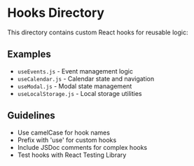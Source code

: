 # Hooks Directory

This directory contains custom React hooks for reusable logic:

## Examples

- `useEvents.js` - Event management logic
- `useCalendar.js` - Calendar state and navigation
- `useModal.js` - Modal state management
- `useLocalStorage.js` - Local storage utilities

## Guidelines

- Use camelCase for hook names
- Prefix with 'use' for custom hooks
- Include JSDoc comments for complex hooks
- Test hooks with React Testing Library
